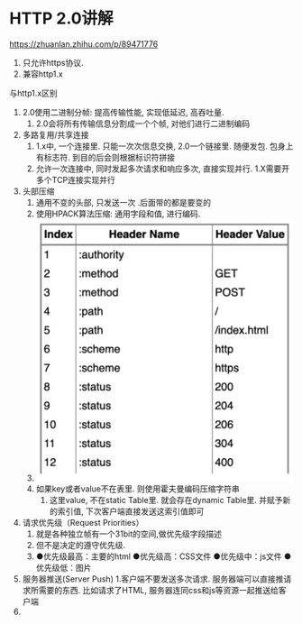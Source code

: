 # HTTP 2.0讲解
https://zhuanlan.zhihu.com/p/89471776

1. 只允许https协议. 
2. 兼容http1.x

与http1.x区别
1. 2.0使用二进制分帧: 提高传输性能, 实现低延迟, 高吞吐量.
   1. 2.0会将所有传输信息分割成一个个帧, 对他们进行二进制编码
2. 多路复用/共享连接
   1. 1.x中, 一个连接里. 只能一次次信息交换, 2.0一个链接里. 随便发包. 包身上有标志符. 到目的后会则根据标识符拼接
   2. 允许一次连接中, 同时发起多次请求和响应多次, 直接实现并行. 1.X需要开多个TCP连接实现并行
3. 头部压缩
   1. 通用不变的头部, 只发送一次 .后面带的都是要变的
   2. 使用HPACK算法压缩: 通用字段和值, 进行编码. 
   3. ![img.png](img.png)
   4. 如果key或者value不在表里. 则使用霍夫曼编码压缩字符串
      1. 这里value, 不在static Table里. 就会存在dynamic Table里. 并赋予新的索引值, 下次客户端直接发送这索引值即可
4. 请求优先级（Request Priorities）
   1. 就是各种独立帧有一个31bit的空间,做优先级字段描述
   2. 但不是决定的遵守优先级. 
   3. ●优先级最高：主要的html
   ●优先级高：CSS文件
   ●优先级中：js文件
   ●优先级低：图片
5. 服务器推送(Server Push)
   1.客户端不要发送多次请求. 服务器端可以直接推请求所需要的东西. 比如请求了HTML, 服务器连同css和js等资源一起推送给客户端
6. 